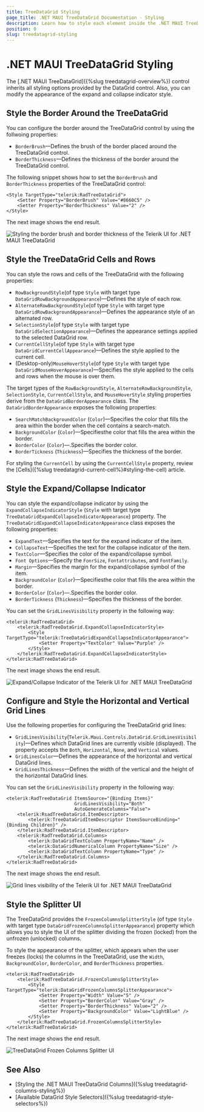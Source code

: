 ```yaml
---
title: TreeDataGrid Styling
page_title: .NET MAUI TreeDataGrid Documentation - Styling
description: Learn how to style each element inside the .NET MAUI TreeDataGrid control.
position: 0
slug: treedatagrid-styling
---
```


# .NET MAUI TreeDataGrid Styling

The [.NET MAUI TreeDataGrid]({%slug treedatagrid-overview%}) control inherits all styling options provided by the DataGrid control. Also, you can modify the appearance of the expand and collapse indicator style.

## Style the Border Around the TreeDataGrid

You can configure the border around the TreeDataGrid control by using the follwoing properties:

* `BorderBrush`&mdash;Defines the brush of the border placed around the TreeDataGrid control.
* `BorderThickness`&mdash;Defines the thickness of the border around the TreeDataGrid control.

The following snippet shows how to set the `BorderBrush` and `BorderThickness` properties of the TreeDataGrid control:

```XAML
<Style TargetType="telerik:RadTreeDataGrid">
	<Setter Property="BorderBrush" Value="#8660C5" />
	<Setter Property="BorderThickness" Value="2" />
</Style>
```

The next image shows the end result.

![Styling the border brush and border thickness of the Telerik UI for .NET MAUI TreeDataGrid](../images/treedatagrid-border.png)

## Style the TreeDataGrid Cells and Rows

You can style the rows and cells of the TreeDataGrid with the following properties:

* `RowBackgroundStyle`(of type `Style` with target type `DataGridRowBackgroundAppearance`)&mdash;Defines the style of each row.
* `AlternateRowBackgroundStyle`(of type `Style` with target type `DataGridRowBackgroundAppearance`)&mdash;Defines the appearance style of an alternated row.
* `SelectionStyle`(of type `Style` with target type `DataGridSelectionAppearance`)&mdash;Defines the appearance settings applied to the selected DataGrid row.
* `CurrentCellStyle`(of type `Style` with target type `DataGridCurrentCellAppearance`)&mdash;Defines the style applied to the current cell.
* (Desktop-only)`MouseHoverStyle`(of type `Style` with target type `DataGridMouseHoverAppearance`)&mdash;Specifies the style applied to the cells and rows when the mouse is over them.

The target types of the `RowBackgroundStyle`, `AlternateRowBackgroundStyle`, `SelectionStyle`, `CurrentCellStyle`, and `MouseHoverStyle` styling properties derive from the `DataGridBorderAppearance` class. The `DataGridBorderAppearance` exposes the following properties:
* `SearchMatchBackgroundColor` (`Color`)&mdash;Specifies the color that fills the area within the border when the cell contains a search-match.
* `BackgroundColor` (`Color`)&mdash;Specifiesthe color that fills the area within the border.
* `BorderColor` (`Color`)&mdash;.Specifies the border color.
* `BorderTickness` (`Thickness`)&mdash;Specifies the thickness of the border.

For styling the `CurrentCell` by using the `CurrentCellStyle` property, review the [Cells]({%slug treedatagrid-current-cell%}#styling-the-cell) article.

## Style the Expand/Collapse Indicator

You can style the expand/collapse indicator by using the `ExpandCollapseIndicatorStyle` (`Style` with target type `TreeDataGridExpandCollapseIndicatorAppearance`) property. The `TreeDataGridExpandCollapseIndicatorAppearance` class exposes the following properties:

* `ExpandText`&mdash;Specifies the text for the expand indicator of the item.
* `CollapseText`&mdash;Specifies the text for the collapse indicator of the item.
* `TextColor`&mdash;Specifies the color of the expand/collapse symbol.
* `Font Options`&mdash;Specify the `FonrSize`, `Fontattributes`, and `FontFamily`.
* `Margin`&mdash;Specifies the margin for the expand/collapse symbol of the item.
* `BackgroundColor` (`Color`)&mdash;Specifiesthe color that fills the area within the border.
* `BorderColor` (`Color`)&mdash;.Specifies the border color.
* `BorderTickness` (`Thickness`)&mdash;Specifies the thickness of the border.

You can set the `GridLinesVisibility` property in the following way:

```XAML
<telerik:RadTreeDataGrid>
	<telerik:RadTreeDataGrid.ExpandCollapseIndicatorStyle>
		<Style TargetType="telerik:TreeDataGridExpandCollapseIndicatorAppearance">
			<Setter Property="TextColor" Value="Purple" />
		</Style>
	</telerik:RadTreeDataGrid.ExpandCollapseIndicatorStyle>
</telerik:RadTreeDataGrid>
```

The next image shows the end result.

![Expand/Collapse Indicator of the Telerik UI for .NET MAUI TreeDataGrid](../images/treedatagrid-expand-collapse-indicator.png)

## Configure and Style the Horizontal and Vertical Grid Lines

Use the following properties for configuring the TreeDataGrid grid lines:

* `GridLinesVisibility`(`Telerik.Maui.Controls.DataGrid.GridLinesVisibility`)&mdash;Defines which DataGrid lines are currently visible (displayed). The property accepts the `Both`, `Horizontal`, `None`, and `Vertical` values.
* `GridLinesColor`&mdash;Defines the appearance of the horizontal and vertical DataGrid lines.
* `GridLinesThickness`&mdash;Defines the width of the vertical and the height of the horizontal DataGrid lines.

You can set the `GridLinesVisibility` property in the following way:

```XAML
<telerik:RadTreeDataGrid ItemsSource="{Binding Items}"
						 GridLinesVisibility="Both"
						 AutoGenerateColumns="False">
	<telerik:RsadTreeDataGrid.ItemDescriptor>
		<telerik:TreeDataGridItemDescriptor ItemsSourceBinding="{Binding Children}" />
	</telerik:RadTreeDataGrid.ItemDescriptor>
	<telerik:RadTreeDataGrid.Columns>
		<telerik:DataGridTextColumn PropertyName="Name" />
		<telerik:DataGridNumericalColumn PropertyName="Size" />
		<telerik:DataGridTextColumn PropertyName="Type" />
	</telerik:RadTreeDataGrid.Columns>
</telerik:RadTreeDataGrid>
```

The next image shows the end result.

![Grid lines visibility of the Telerik UI for .NET MAUI TreeDataGrid](../images/treedatagrid-gridlines-visibility.png)

## Style the Splitter UI

The TreeDataGrid provides the `FrozenColumnsSplitterStyle` (of type `Style` with target type `DataGridFrozenColumnsSplitterAppearance`) property which allows you to style the UI of the splitter dividing the frozen (locked) from the unfrozen (unlocked) columns.

To style the appearance of the splitter, which appears when the user freezes (locks) the columns in the TreeDataGrid, use the `Width`, `BackgroundColor`, `BorderColor`, and `BorderThickness` properties.

```XAML
<telerik:RadTreeDataGrid>
	<telerik:RadTreeDataGrid.FrozenColumnsSplitterStyle>
		<Style TargetType="telerik:DataGridFrozenColumnsSplitterAppearance">
			<Setter Property="Width" Value="5" />
			<Setter Property="BorderColor" Value="Gray" />
			<Setter Property="BorderThickness" Value="2" />
			<Setter Property="BackgroundColor" Value="LightBlue" />
		</Style>
	</telerik:RadTreeDataGrid.FrozenColumnsSplitterStyle>
</telerik:RadTreeDataGrid>
```

The next image shows the end result.

![TreeDataGrid Frozen Columns Splitter UI](../images/treedatagrid-frozen-splitterui.png)

## See Also

- [Styling the .NET MAUI TreeDataGrid Columns]({%slug treedatagrid-columns-styling%})
- [Available DataGrid Style Selectors]({%slug treedatagrid-style-selectors%})
